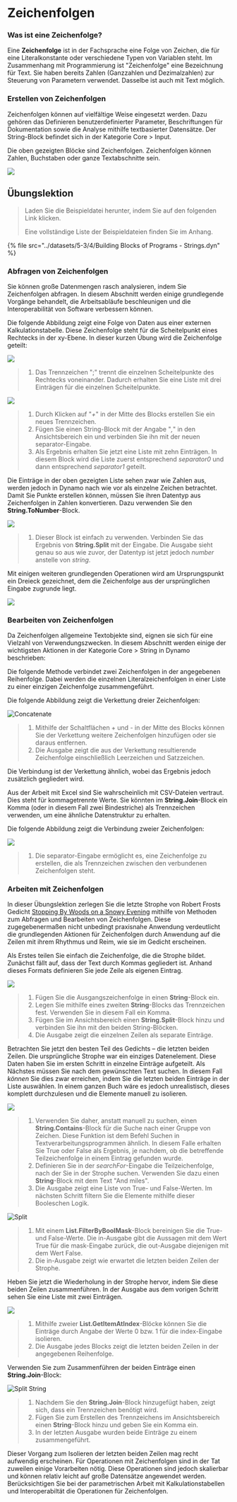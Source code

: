 # Zeichenfolgen

### Was ist eine Zeichenfolge?

Eine **Zeichenfolge** ist in der Fachsprache eine Folge von Zeichen, die für eine Literalkonstante oder verschiedene Typen von Variablen steht. Im Zusammenhang mit Programmierung ist "Zeichenfolge" eine Bezeichnung für Text. Sie haben bereits Zahlen (Ganzzahlen und Dezimalzahlen) zur Steuerung von Parametern verwendet. Dasselbe ist auch mit Text möglich.

### Erstellen von Zeichenfolgen

Zeichenfolgen können auf vielfältige Weise eingesetzt werden. Dazu gehören das Definieren benutzerdefinierter Parameter, Beschriftungen für Dokumentation sowie die Analyse mithilfe textbasierter Datensätze. Der String-Block befindet sich in der Kategorie Core > Input.

Die oben gezeigten Blöcke sind Zeichenfolgen. Zeichenfolgen können Zahlen, Buchstaben oder ganze Textabschnitte sein.

![](<../images/5-3/4/strings - creating strings.jpg>)

## Übungslektion

> Laden Sie die Beispieldatei herunter, indem Sie auf den folgenden Link klicken.
>
> Eine vollständige Liste der Beispieldateien finden Sie im Anhang.

{% file src="../datasets/5-3/4/Building Blocks of Programs - Strings.dyn" %}

### Abfragen von Zeichenfolgen

Sie können große Datenmengen rasch analysieren, indem Sie Zeichenfolgen abfragen. In diesem Abschnitt werden einige grundlegende Vorgänge behandelt, die Arbeitsabläufe beschleunigen und die Interoperabilität von Software verbessern können.

Die folgende Abbildung zeigt eine Folge von Daten aus einer externen Kalkulationstabelle. Diese Zeichenfolge steht für die Scheitelpunkt eines Rechtecks in der xy-Ebene. In dieser kurzen Übung wird die Zeichenfolge geteilt:

![](<../images/5-3/4/strings - querying strings 01.jpg>)

> 1. Das Trennzeichen ";" trennt die einzelnen Scheitelpunkte des Rechtecks voneinander. Dadurch erhalten Sie eine Liste mit drei Einträgen für die einzelnen Scheitelpunkte.

![](<../images/5-3/4/strings - querying strings 02.jpg>)

> 1. Durch Klicken auf "_+_" in der Mitte des Blocks erstellen Sie ein neues Trennzeichen.
> 2. Fügen Sie einen String-Block mit der Angabe "_,_" in den Ansichtsbereich ein und verbinden Sie ihn mit der neuen separator-Eingabe.
> 3. Als Ergebnis erhalten Sie jetzt eine Liste mit zehn Einträgen. In diesem Block wird die Liste zuerst entsprechend _separator0_ und dann entsprechend _separator1_ geteilt.

Die Einträge in der oben gezeigten Liste sehen zwar wie Zahlen aus, werden jedoch in Dynamo nach wie vor als einzelne Zeichen betrachtet. Damit Sie Punkte erstellen können, müssen Sie ihren Datentyp aus Zeichenfolgen in Zahlen konvertieren. Dazu verwenden Sie den **String.ToNumber**-Block.

![](<../images/5-3/4/strings - querying strings 03.jpg>)

> 1. Dieser Block ist einfach zu verwenden. Verbinden Sie das Ergebnis von **String.Split** mit der Eingabe. Die Ausgabe sieht genau so aus wie zuvor, der Datentyp ist jetzt jedoch _number_ anstelle von _string_.

Mit einigen weiteren grundlegenden Operationen wird am Ursprungspunkt ein Dreieck gezeichnet, dem die Zeichenfolge aus der ursprünglichen Eingabe zugrunde liegt.

![](<../images/5-3/4/strings - querying strings 04.jpg>)

### Bearbeiten von Zeichenfolgen

Da Zeichenfolgen allgemeine Textobjekte sind, eignen sie sich für eine Vielzahl von Verwendungszwecken. In diesem Abschnitt werden einige der wichtigsten Aktionen in der Kategorie Core > String in Dynamo beschrieben:

Die folgende Methode verbindet zwei Zeichenfolgen in der angegebenen Reihenfolge. Dabei werden die einzelnen Literalzeichenfolgen in einer Liste zu einer einzigen Zeichenfolge zusammengeführt.

Die folgende Abbildung zeigt die Verkettung dreier Zeichenfolgen:

![Concatenate](<../images/5-3/4/strings - manipulating strings 01.jpg>)

> 1. Mithilfe der Schaltflächen + und - in der Mitte des Blocks können Sie der Verkettung weitere Zeichenfolgen hinzufügen oder sie daraus entfernen.
> 2. Die Ausgabe zeigt die aus der Verkettung resultierende Zeichenfolge einschließlich Leerzeichen und Satzzeichen.

Die Verbindung ist der Verkettung ähnlich, wobei das Ergebnis jedoch zusätzlich gegliedert wird.

Aus der Arbeit mit Excel sind Sie wahrscheinlich mit CSV-Dateien vertraut. Dies steht für kommagetrennte Werte. Sie könnten im **String.Join**-Block ein Komma (oder in diesem Fall zwei Bindestriche) als Trennzeichen verwenden, um eine ähnliche Datenstruktur zu erhalten.

Die folgende Abbildung zeigt die Verbindung zweier Zeichenfolgen:

![](<../images/5-3/4/strings - manipulating strings 02.jpg>)

> 1. Die separator-Eingabe ermöglicht es, eine Zeichenfolge zu erstellen, die als Trennzeichen zwischen den verbundenen Zeichenfolgen steht.

### Arbeiten mit Zeichenfolgen

In dieser Übungslektion zerlegen Sie die letzte Strophe von Robert Frosts Gedicht [Stopping By Woods on a Snowy Evening](http://www.poetryfoundation.org/poem/171621) mithilfe von Methoden zum Abfragen und Bearbeiten von Zeichenfolgen. Diese zugegebenermaßen nicht unbedingt praxisnahe Anwendung verdeutlicht die grundlegenden Aktionen für Zeichenfolgen durch Anwendung auf die Zeilen mit ihrem Rhythmus und Reim, wie sie im Gedicht erscheinen.

Als Erstes teilen Sie einfach die Zeichenfolge, die die Strophe bildet. Zunächst fällt auf, dass der Text durch Kommas gegliedert ist. Anhand dieses Formats definieren Sie jede Zeile als eigenen Eintrag.

![](<../images/5-3/4/strings - working with strings 01.jpg>)

> 1. Fügen Sie die Ausgangszeichenfolge in einen **String**-Block ein.
> 2. Legen Sie mithilfe eines zweiten **String**-Blocks das Trennzeichen fest. Verwenden Sie in diesem Fall ein Komma.
> 3. Fügen Sie im Ansichtsbereich einen **String.Split**-Block hinzu und verbinden Sie ihn mit den beiden String-Blöcken.
> 4. Die Ausgabe zeigt die einzelnen Zeilen als separate Einträge.

Betrachten Sie jetzt den besten Teil des Gedichts – die letzten beiden Zeilen. Die ursprüngliche Strophe war ein einziges Datenelement. Diese Daten haben Sie im ersten Schritt in einzelne Einträge aufgeteilt. Als Nächstes müssen Sie nach dem gewünschten Text suchen. In diesem Fall _können_ Sie dies zwar erreichen, indem Sie die letzten beiden Einträge in der Liste auswählen. In einem ganzen Buch wäre es jedoch unrealistisch, dieses komplett durchzulesen und die Elemente manuell zu isolieren.

![](<../images/5-3/4/strings - working with strings 02.jpg>)

> 1. Verwenden Sie daher, anstatt manuell zu suchen, einen **String.Contains**-Block für die Suche nach einer Gruppe von Zeichen. Diese Funktion ist dem Befehl Suchen in Textverarbeitungsprogrammen ähnlich. In diesem Falle erhalten Sie True oder False als Ergebnis, je nachdem, ob die betreffende Teilzeichenfolge in einem Eintrag gefunden wurde.
> 2. Definieren Sie in der _searchFor_-Eingabe die Teilzeichenfolge, nach der Sie in der Strophe suchen. Verwenden Sie dazu einen **String**-Block mit dem Text "And miles".
> 3. Die Ausgabe zeigt eine Liste von True- und False-Werten. Im nächsten Schritt filtern Sie die Elemente mithilfe dieser Booleschen Logik.

![Split](<../images/5-3/4/strings - working with strings 03.jpg>)

> 1. Mit einem **List.FilterByBoolMask**-Block bereinigen Sie die True- und False-Werte. Die in-Ausgabe gibt die Aussagen mit dem Wert True für die mask-Eingabe zurück, die out-Ausgabe diejenigen mit dem Wert False.
> 2. Die in-Ausgabe zeigt wie erwartet die letzten beiden Zeilen der Strophe.

Heben Sie jetzt die Wiederholung in der Strophe hervor, indem Sie diese beiden Zeilen zusammenführen. In der Ausgabe aus dem vorigen Schritt sehen Sie eine Liste mit zwei Einträgen.

![](<../images/5-3/4/strings - working with strings 04.jpg>)

> 1. Mithilfe zweier **List.GetItemAtIndex**-Blöcke können Sie die Einträge durch Angabe der Werte 0 bzw. 1 für die index-Eingabe isolieren.
> 2. Die Ausgabe jedes Blocks zeigt die letzten beiden Zeilen in der angegebenen Reihenfolge.

Verwenden Sie zum Zusammenführen der beiden Einträge einen **String.Join**-Block:

![Split String](<../images/5-3/4/strings - working with strings 05.jpg>)

> 1. Nachdem Sie den **String.Join**-Block hinzugefügt haben, zeigt sich, dass ein Trennzeichen benötigt wird.
> 2. Fügen Sie zum Erstellen des Trennzeichens im Ansichtsbereich einen **String**-Block hinzu und geben Sie ein Komma ein.
> 3. In der letzten Ausgabe wurden beide Einträge zu einem zusammengeführt.

Dieser Vorgang zum Isolieren der letzten beiden Zeilen mag recht aufwendig erscheinen. Für Operationen mit Zeichenfolgen sind in der Tat zuweilen einige Vorarbeiten nötig. Diese Operationen sind jedoch skalierbar und können relativ leicht auf große Datensätze angewendet werden. Berücksichtigen Sie bei der parametrischen Arbeit mit Kalkulationstabellen und Interoperabiltät die Operationen für Zeichenfolgen.
